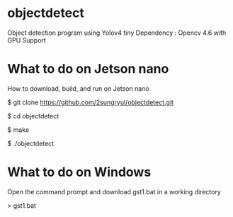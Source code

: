 # objectdetect

Object detection program using Yolov4 tiny
Dependency : Opencv 4.6 with GPU Support

# What to do on Jetson nano

How to download, build, and run on Jetson nano

$ git clone https://github.com/2sungryul/objectdetect.git

$ cd objectdetect

$ make

$ ./objectdetect

# What to do on Windows
Open the command prompt and download gst1.bat in a working directory

\> gst1.bat

